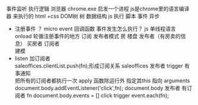 事件监听   执行逻辑 
浏览器  chrome.exe 启发一个进程
js是chrome里的语言编译器 来执行的 
html +css DOM树  树 数据结构 
js 执行 脚本 
事件 异步 
- 注册事件 ？   micro event 
回调函数 
事件发生怎么执行？ 
js 单线程语言  onload 
轮循注册事件的地方 
订阅  发布者模式 
房  楼盘 发布者（有房卖的信息）
买房者  订阅者  
建模 
- listen  加订阅者  
saleoffices.clientList.push(fn);形成订阅关系 
saleoffices 发布者 
trigger 有事通知  
把所有的订阅者都执行一次 
apply  函数除运行外  指定其this 指向 
arguments document.body.addEventListener('click',fn);
document.body  发布者  有订阅者 fn
document.body.events = []
click 
trigger 
event.each(fn);

